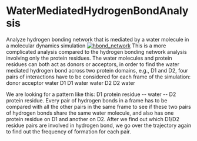 # WaterMediatedHydrogenBondAnalysis
Analyze hydrogen bonding network that is mediated by a water molecule in a molecular dynamics simulation
[![hbond_network](https://cloud.githubusercontent.com/assets/7023606/9009943/4a7ad8a4-3772-11e5-8ca0-74b678a63cd0.png)](#features)
This is a more complicated analysis compared to the hydrogen bonding network analysis involving only the protein residues.
The water molecules and protein residues can both act as donors or acceptors, in order to find the water mediated hydrogen bond across two protein domains, e.g., D1 and D2, four pairs of interactions have to be considered for each frame of the simulation:
donor   acceptor
water   D1
D1      water
water   D2
D2      water

We are looking for a pattern like this: D1 protein residue -- water -- D2 protein residue.
Every pair of hydrogen bonds in a frame has to be compared with all the other pairs in the same frame to see if these two pairs of hydrogen bonds share the same water molecule, and also has one protein residue on D1 and another on D2.
After we find out which D1/D2 residue pairs are involved in hydrogen bond, we go over the trajectory again to find out the frequency of formation for each pair.
